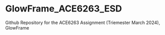 # GlowFrame_ACE6263_ESD
Github Repository for the ACE6263 Assignment (Triemester March 2024), GlowFrame
